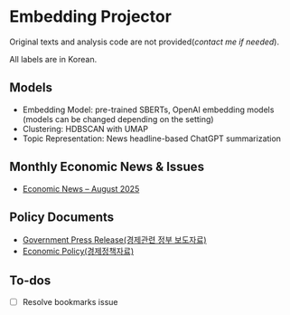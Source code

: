 # Embedding Projector

Original texts and analysis code are not provided(*contact me if needed*).

All labels are in Korean.

## Models
- Embedding Model: pre-trained SBERTs, OpenAI embedding models (models can be changed depending on the setting)
- Clustering: HDBSCAN with UMAP
- Topic Representation: News headline-based ChatGPT summarization

## Monthly Economic News & Issues
- [Economic News – August 2025](https://projector.tensorflow.org/?config=https://raw.githubusercontent.com/jo-cho/embedding_projector/refs/heads/main/enews_202508.json)

## Policy Documents
- [Government Press Release(경제관련 정부 보도자료)](https://projector.tensorflow.org/?config=https://raw.githubusercontent.com/jo-cho/embedding_projector/refs/heads/main/epic_epts.json)
- [Economic Policy(경제정책자료)](https://projector.tensorflow.org/?config=https://raw.githubusercontent.com/jo-cho/embedding_projector/refs/heads/main/epolicy.json)

## To-dos

- [ ] Resolve bookmarks issue
